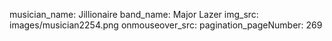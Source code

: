 musician_name: Jillionaire
band_name: Major Lazer
img_src: images/musician2254.png
onmouseover_src: 
pagination_pageNumber: 269